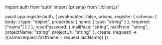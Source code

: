 import auth from 'auth'
import {prisma} from './client.js'

await app.register(auth, {
  pwaEnabled: false,
  prisma,
  register: {
    schema: {
      body: {
        type: "object",
        properties: {
          name: {
            type: "string"
          }
        },
        required: ["name"]
      }
    }
  },
  resetPassword: {
    mailPass: "string",
    mailFrom: "string",
    projectName: "string",
    projectUrl: "string",
  },
  create: (request) => ({name:request.firstName + request.lastName})
})